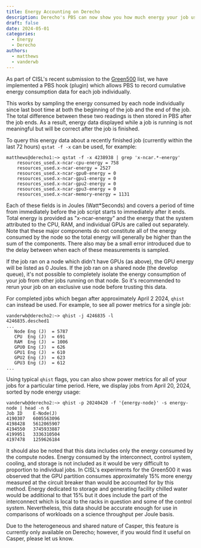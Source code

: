 ```yaml
---
title: Energy Accounting on Derecho
description: Derecho's PBS can now show you how much energy your job used.
draft: false
date: 2024-05-01
categories:
  - Energy
  - Derecho
authors:
  - matthews
  - vanderwb
---
```


As part of CISL's recent submission to the [Green500](https://www.top500.org/lists/green500/) list, we have implemented a PBS hook (plugin) which allows PBS to record cumulative energy consumption data for each job individually. 

<!-- more -->

This works by sampling the energy consumed by each node individually since last boot time at both the beginning of the job and the end of the job. The total difference between these two readings is then stored in PBS after the job ends. As a result, energy data displayed while a job is running is not meaningful but will be correct after the job is finished.

To query this energy data about a recently finished job (currently within the last 72 hours) `qstat -f -x` can be used, for example:

```pre linenums="0"
matthews@derecho1:~> qstat -f -x 4238938 | grep 'x-ncar.*-energy'
    resources_used.x-ncar-cpu-energy = 758
    resources_used.x-ncar-energy = 2527
    resources_used.x-ncar-gpu0-energy = 0
    resources_used.x-ncar-gpu1-energy = 0
    resources_used.x-ncar-gpu2-energy = 0
    resources_used.x-ncar-gpu3-energy = 0
    resources_used.x-ncar-memory-energy = 1131
```

Each of these fields is in Joules (Watt*Seconds) and covers a period of time from immediately before the job script starts to immediately after it ends. Total energy is provided as "x-ncar-energy" and the energy that the system attributed to the CPU, RAM, and individual GPUs are called out separately. Note that these major components do not constitute all of the energy consumed by the node so the total energy will generally be higher than the sum of the components. There also may be a small error introduced due to the delay between when each of these measurements is sampled.

If the job ran on a node which didn't have GPUs (as above), the GPU energy will be listed as 0 Joules. If the job ran on a shared node (the develop queue), it's not possible to completely isolate the energy consumption of your job from other jobs running on that node. So it's recommended to rerun your job on an exclusive use node before trusting this data.

For completed jobs which began after approximately April 2 2024, `qhist` can instead be used. For example, to see all power metrics for a single job:

```
vanderwb@derecho2:~> qhist -j 4246835 -l
4246835.desched1
...
   Node Eng (J)  = 5787
   CPU  Eng (J)  = 691
   RAM  Eng (J)  = 1006
   GPU0 Eng (J)  = 626
   GPU1 Eng (J)  = 610
   GPU2 Eng (J)  = 623
   GPU3 Eng (J)  = 612
...
```

Using typical `qhist` flags, you can also show power metrics for all of your jobs for a particular time period. Here, we display jobs from April 20, 2024, sorted by node energy usage:

```
vanderwb@derecho2:~> qhist -p 20240420 -f '{energy-node}' -s energy-node | head -n 6
Job ID    E-Node(J)
4190307   6005563096
4198428   5612065907
4194550   3745933887
4199951   3336310504
4197478   1259626184
```

It should also be noted that this data includes only the energy consumed by the compute nodes. Energy consumed by the interconnect, control system, cooling, and storage is not included as it would be very difficult to proportion to individual jobs. In CISL's experiments for the Green500 it was observed that the GPU partition consumes approximately 15% more energy measured at the circuit breaker than would be accounted for by this method. Energy dedicated to storage and generating facility chilled water would be additional to that 15% but it does include the part of the interconnect which is local to the racks in question and some of the control system. Nevertheless, this data should be accurate enough for use in comparisons of workloads on a science throughput per Joule basis.

Due to the heterogeneous and shared nature of Casper, this feature is currently only available on Derecho; however, if you would find it useful on Casper, please let us know. 
